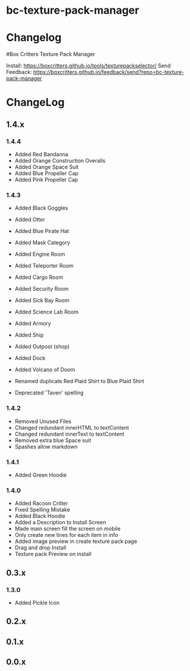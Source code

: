# bc-texture-pack-manager
# Changelog

#Box Critters Texture Pack Manager

Install: https://boxcritters.github.io/tools/texturepackselector/
Send Feedback: https://boxcritters.github.io/feedback/send?repo=bc-texture-pack-manager

# ChangeLog
## 1.4.x
### 1.4.4
- Added Red Bandanna
- Added Orange Construction Overalls
- Added Orange Space Suit
- Added Blue Propeller Cap
- Added Pink Propeller Cap

### 1.4.3
- Added Black Goggles
- Added Otter
- Added Blue Pirate Hat

- Added Mask Category

- Added Engine Room
- Added Teleporter Room
- Added Cargo Room
- Added Security Room
- Added Sick Bay Room
- Added Science Lab Room
- Added Armory
- Added Ship
- Added Outpost (shop)
- Added Dock
- Added Volcano of Doom

- Renamed duplicate Red Plaid Shirt to Blue Plaid Shirt

- Deprecated 'Taven' spelling

### 1.4.2
- Removed Unused Files
- Changed redundant innerHTML to textContent
- Changed redundant innerText to textContent
- Removed extra blue Space suit
- Spashes allow markdown

### 1.4.1
- Added Green Hoodie

### 1.4.0
- Added Racoon Critter
- Fixed Spelling Mistake
- Added Black Hoodie
- Added a Description to Install Screen
- Made main screen fill the screen on mobile
- Only create new lines for each item in info
- Added image preview in create texture pack page
- Drag and drop Install
- Texture pack Preview on install

## 0.3.x
### 1.3.0
- Added Pickle Icon

## 0.2.x

## 0.1.x

## 0.0.x